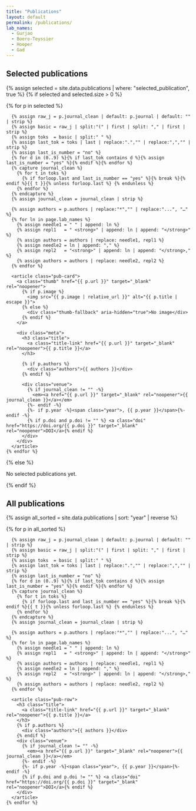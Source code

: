 ```yaml
---
title: "Publications"
layout: default
permalink: /publications/
lab_names:
  - Gurjao
  - Boero-Teyssier
  - Hooper
  - Gad
---
```


<section class="pubs">

  <h1>Selected publications</h1>

  {% assign selected = site.data.publications | where: "selected_publication", true %}
  {% if selected and selected.size > 0 %}
  <div class="pub-grid">
    {% for p in selected %}

      {% assign raw_j = p.journal_clean | default: p.journal | default: "" | strip %}
      {% assign basic = raw_j | split:"(" | first | split: "," | first | strip %}
      {% assign toks  = basic | split:" " %}
      {% assign last_tok = toks | last | replace:".","" | replace:",","" | strip %}
      {% assign last_is_number = "no" %}
      {% for d in (0..9) %}{% if last_tok contains d %}{% assign last_is_number = "yes" %}{% endif %}{% endfor %}
      {% capture journal_clean %}
        {% for t in toks %}
          {% if forloop.last and last_is_number == "yes" %}{% break %}{% endif %}{{ t }}{% unless forloop.last %} {% endunless %}
        {% endfor %}
      {% endcapture %}
      {% assign journal_clean = journal_clean | strip %}

      {% assign authors = p.authors | replace:"*","" | replace:"...", "…" %}
      {% for ln in page.lab_names %}
        {% assign needle1 = " " | append: ln %}
        {% assign repl1   = " <strong>" | append: ln | append: "</strong>" %}
        {% assign authors = authors | replace: needle1, repl1 %}
        {% assign needle2 = ln | append: "," %}
        {% assign repl2   = "<strong>" | append: ln | append: "</strong>," %}
        {% assign authors = authors | replace: needle2, repl2 %}
      {% endfor %}

      <article class="pub-card">
        <a class="thumb" href="{{ p.url }}" target="_blank" rel="noopener">
          {% if p.image %}
            <img src="{{ p.image | relative_url }}" alt="{{ p.title | escape }}">
          {% else %}
            <div class="thumb-fallback" aria-hidden="true">No image</div>
          {% endif %}
        </a>

        <div class="meta">
          <h3 class="title">
            <a class="title-link" href="{{ p.url }}" target="_blank" rel="noopener">{{ p.title }}</a>
          </h3>

          {% if p.authors %}
            <div class="authors">{{ authors }}</div>
          {% endif %}

          <div class="venue">
            {% if journal_clean != "" -%}
              <em><a href="{{ p.url }}" target="_blank" rel="noopener">{{ journal_clean }}</a></em>
            {%- endif -%}
            {%- if p.year -%}<span class="year">, {{ p.year }}</span>{%- endif -%}
            {% if p.doi and p.doi != "" %} <a class="doi" href="https://doi.org/{{ p.doi }}" target="_blank" rel="noopener">DOI</a>{% endif %}
          </div>
        </div>
      </article>
    {% endfor %}
  </div>
  {% else %}
    <p>No selected publications yet.</p>
  {% endif %}

  <h1>All publications</h1>

  {% assign all_sorted = site.data.publications | sort: "year" | reverse %}
  <div class="pub-list">
    {% for p in all_sorted %}

      {% assign raw_j = p.journal_clean | default: p.journal | default: "" | strip %}
      {% assign basic = raw_j | split:"(" | first | split: "," | first | strip %}
      {% assign toks  = basic | split:" " %}
      {% assign last_tok = toks | last | replace:".","" | replace:",","" | strip %}
      {% assign last_is_number = "no" %}
      {% for d in (0..9) %}{% if last_tok contains d %}{% assign last_is_number = "yes" %}{% endif %}{% endfor %}
      {% capture journal_clean %}
        {% for t in toks %}
          {% if forloop.last and last_is_number == "yes" %}{% break %}{% endif %}{{ t }}{% unless forloop.last %} {% endunless %}
        {% endfor %}
      {% endcapture %}
      {% assign journal_clean = journal_clean | strip %}

      {% assign authors = p.authors | replace:"*","" | replace:"...", "…" %}
      {% for ln in page.lab_names %}
        {% assign needle1 = " " | append: ln %}
        {% assign repl1   = " <strong>" | append: ln | append: "</strong>" %}
        {% assign authors = authors | replace: needle1, repl1 %}
        {% assign needle2 = ln | append: "," %}
        {% assign repl2   = "<strong>" | append: ln | append: "</strong>," %}
        {% assign authors = authors | replace: needle2, repl2 %}
      {% endfor %}

      <article class="pub-row">
        <h3 class="title">
          <a class="title-link" href="{{ p.url }}" target="_blank" rel="noopener">{{ p.title }}</a>
        </h3>
        {% if p.authors %}
          <div class="authors">{{ authors }}</div>
        {% endif %}
        <div class="venue">
          {% if journal_clean != "" -%}
            <em><a href="{{ p.url }}" target="_blank" rel="noopener">{{ journal_clean }}</a></em>
          {%- endif -%}
          {%- if p.year -%}<span class="year">, {{ p.year }}</span>{%- endif -%}
          {% if p.doi and p.doi != "" %} <a class="doi" href="https://doi.org/{{ p.doi }}" target="_blank" rel="noopener">DOI</a>{% endif %}
        </div>
      </article>
    {% endfor %}
  </div>
</section>
